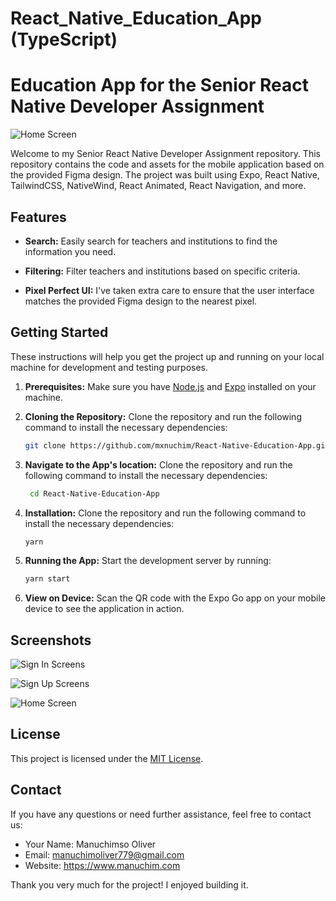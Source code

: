 # React_Native_Education_App (TypeScript)

# Education App for the Senior React Native Developer Assignment

![Home Screen](https://i.imgur.com/gZgeRnZ.png)

Welcome to my Senior React Native Developer Assignment repository. This repository contains the code and assets for the mobile application based on the provided Figma design. The project was built using Expo, React Native, TailwindCSS, NativeWind, React Animated, React Navigation, and more.

## Features

- **Search:** Easily search for teachers and institutions to find the information you need.

- **Filtering:** Filter teachers and institutions based on specific criteria.

- **Pixel Perfect UI:** I've taken extra care to ensure that the user interface matches the provided Figma design to the nearest pixel.

## Getting Started

These instructions will help you get the project up and running on your local machine for development and testing purposes.

1. **Prerequisites:** Make sure you have [Node.js](https://nodejs.org/) and [Expo](https://expo.io/) installed on your machine.

2. **Cloning the Repository:** Clone the repository and run the following command to install the necessary dependencies:

   ```bash
   git clone https://github.com/mxnuchim/React-Native-Education-App.git
   ```

3. **Navigate to the App's location:** Clone the repository and run the following command to install the necessary dependencies:

   ```bash
    cd React-Native-Education-App
   ```

4. **Installation:** Clone the repository and run the following command to install the necessary dependencies:

   ```bash
   yarn
   ```

5. **Running the App:** Start the development server by running:

   ```bash
   yarn start
   ```

6. **View on Device:** Scan the QR code with the Expo Go app on your mobile device to see the application in action.

## Screenshots

![Sign In Screens](https://i.imgur.com/e8n4Egc.png)

![Sign Up Screens](https://i.imgur.com/hxd2HbL.png)

![Home Screen](https://i.imgur.com/gZgeRnZ.png)

## License

This project is licensed under the [MIT License](LICENSE).

## Contact

If you have any questions or need further assistance, feel free to contact us:

- Your Name: Manuchimso Oliver
- Email: manuchimoliver779@gmail.com
- Website: https://www.manuchim.com

Thank you very much for the project! I enjoyed building it.
